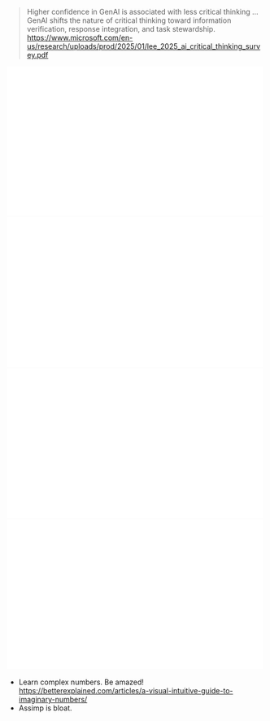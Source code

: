 > Higher confidence in GenAI is associated with less critical thinking ...
> GenAI shifts the nature of critical thinking toward information verification, response integration, and task stewardship. 
> https://www.microsoft.com/en-us/research/uploads/prod/2025/01/lee_2025_ai_critical_thinking_survey.pdf

<div align="center">

<img src="https://github.com/DaveH355/github-stats/blob/master/generated/overview.svg#gh-dark-mode-only" />
<img src="https://github.com/DaveH355/github-stats/blob/master/generated/languages.svg#gh-dark-mode-only" />

<img src="https://github.com/DaveH355/github-stats/blob/master/generated/overview.svg#gh-dark-mode-only#gh-light-mode-only" />
<img src="https://github.com/DaveH355/github-stats/blob/master/generated/languages.svg#gh-dark-mode-only#gh-light-mode-only" />
</div>


- Learn complex numbers. Be amazed! https://betterexplained.com/articles/a-visual-intuitive-guide-to-imaginary-numbers/
- Assimp is bloat.

